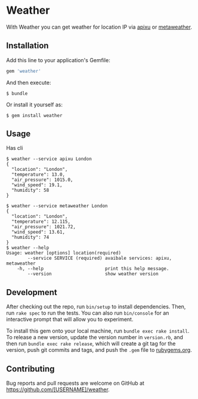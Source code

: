 # Weather

With Weather you can get weather for location IP via [apixu](https://apixu.com/my/) or [metaweather](https://metaweather.com/api/).

## Installation

Add this line to your application's Gemfile:

```ruby
gem 'weather'
```

And then execute:

    $ bundle

Or install it yourself as:

    $ gem install weather

## Usage
Has cli
```
$ weather --service apixu London
{
  "location": "London",
  "temperature": 13.0,
  "air_pressure": 1015.0,
  "wind_speed": 19.1,
  "humidity": 58
}

$ weather --service metaweather London
{
  "location": "London",
  "temperature": 12.115,
  "air_pressure": 1021.72,
  "wind_speed": 13.61,
  "humidity": 74
}
$ weather --help
Usage: weather [options] location(required)
        --service SERVICE (required) avaibale services: apixu, metaweather
    -h, --help                       print this help message.
        --version                    show weather version
```

## Development

After checking out the repo, run `bin/setup` to install dependencies. Then, run `rake spec` to run the tests. You can also run `bin/console` for an interactive prompt that will allow you to experiment.

To install this gem onto your local machine, run `bundle exec rake install`. To release a new version, update the version number in `version.rb`, and then run `bundle exec rake release`, which will create a git tag for the version, push git commits and tags, and push the `.gem` file to [rubygems.org](https://rubygems.org).

## Contributing

Bug reports and pull requests are welcome on GitHub at https://github.com/[USERNAME]/weather.
